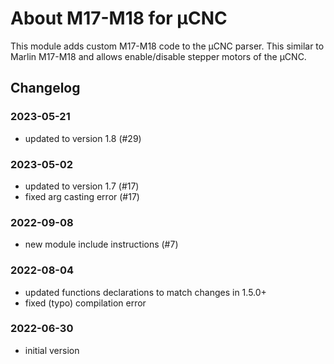 # About M17-M18 for µCNC

This module adds custom M17-M18 code to the µCNC parser. This similar to Marlin M17-M18 and allows enable/disable stepper motors of the µCNC.

## Changelog

### 2023-05-21

- updated to version 1.8 (#29)

### 2023-05-02

- updated to version 1.7 (#17)
- fixed arg casting error (#17)

### 2022-09-08

- new module include instructions (#7)

### 2022-08-04

- updated functions declarations to match changes in 1.5.0+
- fixed (typo) compilation error

### 2022-06-30

- initial version
